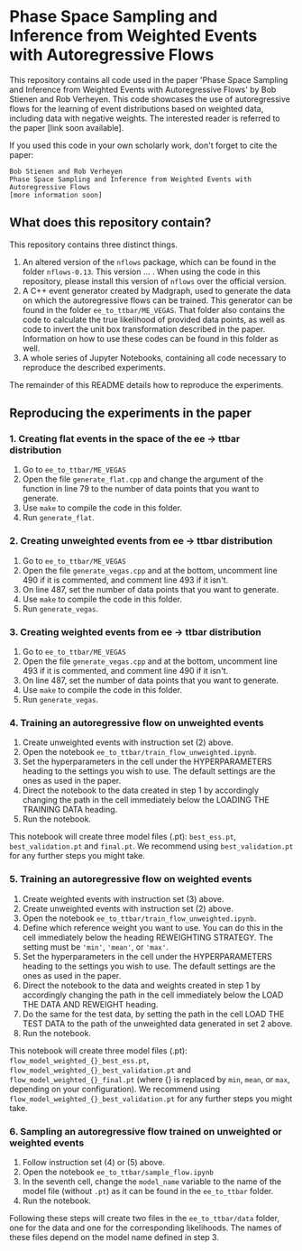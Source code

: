 # Phase Space Sampling and Inference from Weighted Events with Autoregressive Flows

This repository contains all code used in the paper 'Phase Space Sampling and Inference from Weighted Events with Autoregressive Flows' by Bob Stienen and Rob Verheyen. This code showcases the use of autoregressive flows for the learning of event distributions based on weighted data, including data with negative weights. The interested reader is referred to the paper [link soon available].

If you used this code in your own scholarly work, don't forget to cite the paper:

    Bob Stienen and Rob Verheyen
    Phase Space Sampling and Inference from Weighted Events with Autoregressive Flows
    [more information soon]

## What does this repository contain?
This repository contains three distinct things.

1. An altered version of the `nflows` package, which can be found in the folder `nflows-0.13`. This version ... . When using the code in this repository, please install this version of `nflows` over the official version.
2. A C++ event generator created by Madgraph, used to generate the data on which the autoregressive flows can be trained. This generator can be found in the folder `ee_to_ttbar/ME_VEGAS`. That folder also contains the code to calculate the true likelihood of provided data points, as well as code to invert the unit box transformation described in the paper. Information on how to use these codes can be found in this folder as well.
3. A whole series of Jupyter Notebooks, containing all code necessary to reproduce the described experiments.

The remainder of this README details how to reproduce the experiments.

## Reproducing the experiments in the paper
### 1. Creating flat events in the space of the ee -> ttbar distribution

1. Go to `ee_to_ttbar/ME_VEGAS`
2. Open the file `generate_flat.cpp` and change the argument of the function in line 79 to the number of data points that you want to generate.
3. Use `make` to compile the code in this folder.
4. Run `generate_flat`.

### 2. Creating unweighted events from ee -> ttbar distribution

1. Go to `ee_to_ttbar/ME_VEGAS`
2. Open the file `generate_vegas.cpp` and at the bottom, uncomment line 490 if it is commented, and comment line 493 if it isn't.
3. On line 487, set the number of data points that you want to generate.
4. Use `make` to compile the code in this folder.
5. Run `generate_vegas`.

### 3. Creating weighted events from ee -> ttbar distribution

1. Go to `ee_to_ttbar/ME_VEGAS`
2. Open the file `generate_vegas.cpp` and at the bottom, uncomment line 493 if it is commented, and comment line 490 if it isn't.
3. On line 487, set the number of data points that you want to generate.
4. Use `make` to compile the code in this folder.
5. Run `generate_vegas`.

### 4. Training an autoregressive flow on unweighted events
1. Create unweighted events with instruction set (2) above.
2. Open the notebook `ee_to_ttbar/train_flow_unweighted.ipynb`.
3. Set the hyperparameters in the cell under the HYPERPARAMETERS heading to the settings you wish to use. The default settings are the ones as used in the paper.
4. Direct the notebook to the data created in step 1 by accordingly changing the path in the cell immediately below the LOADING THE TRAINING DATA heading.
5. Run the notebook.

This notebook will create three model files (.pt): `best_ess.pt`, `best_validation.pt` and `final.pt`. We recommend using `best_validation.pt` for any further steps you might take.

### 5. Training an autoregressive flow on weighted events
1. Create weighted events with instruction set (3) above.
2. Create unweighted events with instruction set (2) above.
3. Open the notebook `ee_to_ttbar/train_flow_unweighted.ipynb`.
4. Define which reference weight you want to use. You can do this in the cell immediately below the heading REWEIGHTING STRATEGY. The setting must be `'min'`, `'mean'`, or `'max'`.
5. Set the hyperparameters in the cell under the HYPERPARAMETERS heading to the settings you wish to use. The default settings are the ones as used in the paper.
6. Direct the notebook to the data and weights created in step 1 by accordingly changing the path in the cell immediately below the LOAD THE DATA AND REWEIGHT heading.
7. Do the same for the test data, by setting the path in the cell LOAD THE TEST DATA to the path of the unweighted data generated in set 2 above.
8. Run the notebook.

This notebook will create three model files (.pt): `flow_model_weighted_{}_best_ess.pt`, `flow_model_weighted_{}_best_validation.pt` and `flow_model_weighted_{}_final.pt` (where {} is replaced by `min`, `mean`, or `max`, depending on your configuration). We recommend using `flow_model_weighted_{}_best_validation.pt` for any further steps you might take.

### 6. Sampling an autoregressive flow trained on unweighted or weighted events
1. Follow instruction set (4) or (5) above.
2. Open the notebook `ee_to_ttbar/sample_flow.ipynb`
3. In the seventh cell, change the `model_name` variable to the name of the model file (without `.pt`) as it can be found in the `ee_to_ttbar` folder.
4. Run the notebook.

Following these steps will create two files in the `ee_to_ttbar/data` folder, one for the data and one for the corresponding likelihoods. The names of these files depend on the model name defined in step 3.
